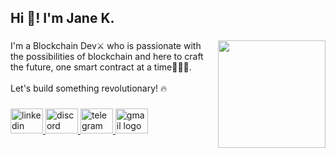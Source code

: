 <h2 align="left">Hi 👋! I'm Jane K.</h2>

###

<img align="right" height="172" src="https://media.giphy.com/media/UTY86vQCvsehK5Wjp2/giphy.gif"  />

###

<p align="left">I'm a  Blockchain Dev⚔️  who is passionate with the possibilities of blockchain and here to craft the future, one smart contract at a time🧘🏽‍♀️. <br><br>Let's build something revolutionary! 🔥</p>

###

<div align="left">
  <a href="https://www.linkedin.com/in/jane-kelly-efuet-b7423a167" target="_blank">
    <img src="https://raw.githubusercontent.com/maurodesouza/profile-readme-generator/master/src/assets/icons/social/linkedin/default.svg" width="52" height="40" alt="linkedin logo"  />
  </a>
  <a href="https://discordapp.com/users/rakeallyjane" target="_blank">
    <img src="https://raw.githubusercontent.com/maurodesouza/profile-readme-generator/master/src/assets/icons/social/discord/default.svg" width="52" height="40" alt="discord logo"  />
  </a>
  <a href="https://t.me/rakeally" target="_blank">
    <img src="https://raw.githubusercontent.com/maurodesouza/profile-readme-generator/master/src/assets/icons/social/telegram/default.svg" width="52" height="40" alt="telegram logo"  />
  </a>
  <a href="rakeally@gmail.coom" target="_blank">
    <img src="https://raw.githubusercontent.com/maurodesouza/profile-readme-generator/master/src/assets/icons/social/gmail/default.svg" width="52" height="40" alt="gmail logo"  />
  </a>
</div>

###
